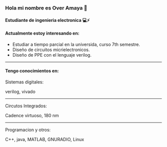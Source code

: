### Hola mi nombre es Over Amaya 👋
#### Estudiante de ingenieria electronica 💻⚡

#### Actualmente estoy interesando en:

- Estudiar a tiempo parcial en la universida, curso 7th semestre.
- Diseño de circuitos micrielectronicos.
- Diseño de PPE con el lenguaje verilog.
____

#### Tengo conocimientos en:

Sistemas digitales:

verilog, vivado
____

Circutos Integrados:

Cadence virtuoso, 180 nm

____

Programacion y otros:

C++, java, MATLAB, GNURADIO, Linux

